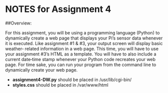 # NOTES for Assignment 4

##Overview:

For this assignment, you will be using a programming language (Python) to dynamically create a web page that displays your Pi’s sensor data whenever it is executed. Like assignment #1 & #3, your output screen will display basic weather‐ related information in a web page. This time, you will have to use your assignment #3’s HTML as a template. You will have to also include a current date‐time stamp whenever your Python code recreates your web page. For time sake, you can run your program from the command line to dynamically create your web page.

* **assignment4-DW.py** should be placed in /usr/lib/cgi-bin/
* **styles.css** should be placed in /var/www/html
